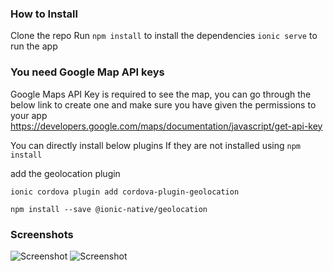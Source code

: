 
### How to Install
Clone the repo
Run `npm install` to install the dependencies
`ionic serve` to run the app

### You need Google Map API keys
Google Maps API Key is required to see the map, you can go through the below link to create one and make sure you have given the permissions to your app
https://developers.google.com/maps/documentation/javascript/get-api-key

You can directly install below plugins If they are not installed using `npm install`

add the geolocation plugin

`ionic cordova plugin add cordova-plugin-geolocation`

`npm install --save @ionic-native/geolocation`

### Screenshots
![Screenshot](https://i.imgur.com/oSwBsc9.png)
![Screenshot](https://i.imgur.com/NwAOhIE.png)
